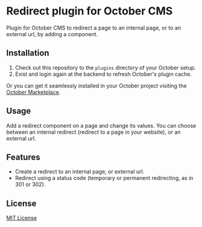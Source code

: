 # Redirect plugin for October CMS
Plugin for October CMS to redirect a page to an internal page, or to an external url, by adding a component.

## Installation
1. Check out this repository to the `plugins` directory of your October setup.
2. Exist and login again at the backend to refresh October's plugin cache.

Or you can get it seamlessly installed in your October project visiting the [October Marketplace](http://octobercms.com/plugin/pmk-redirect "Redirect Plugin").

## Usage
Add a redirect component on a page and change its values. You can choose between an internal redirect (redirect to a page in your website), or an external url.

## Features
- Create a redirect to an internal page, or external url.
- Redirect using a status code (temporary or permanent redirecting, as in 301 or 302).

## License
[MIT License](http://pmk.mit-license.org/)
